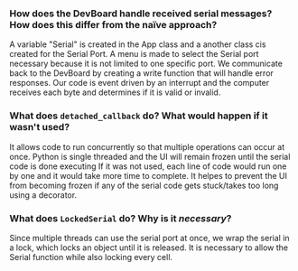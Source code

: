 ### How does the DevBoard handle received serial messages? How does this differ from the naïve approach?
A variable "Serial" is created in the App class and a another class cis created for the Serial Port. A menu is made to select the Serial port necessary because it is not limited to one specific port. We communicate back to the DevBoard by creating a write function that will handle error responses.
Our code is event driven by an interrupt and the computer receives each byte and determines if it is valid or invalid.

### What does `detached_callback` do? What would happen if it wasn't used?
It allows code to run concurrently so that multiple operations can occur at once. Python is single threaded and the UI will remain frozen until the serial code is done executing 
If it was not used, each line of code would run one by one and it would take more time to complete. It helpes to prevent the UI from becoming frozen if any of the serial code gets stuck/takes too long using a decorator.

### What does `LockedSerial` do? Why is it _necessary_?
Since  multiple threads can use the serial port at once, we wrap the serial in a lock, which locks an object until it is released.
It is necessary to allow the Serial function while also locking every cell.

